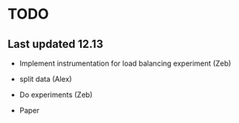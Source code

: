 # TODO

## Last updated 12.13

- Implement instrumentation for load balancing experiment (Zeb)
- split data (Alex)
- Do experiments (Zeb)

- Paper

